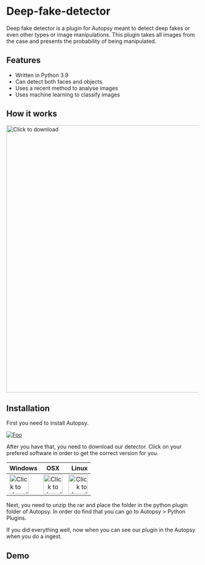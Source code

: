 # Deep-fake-detector

Deep fake detector is a plugin for Autopsy meant to detect deep fakes or even other types or image manipulations.
This plugin takes all images from the case and presents the probability of being manipulated.

## Features

- Written in Python 3.9 
- Can detect both faces and objects
- Uses a recent method to analyse images
- Uses machine learning to classify images

## How it works

<img src="https://github.com/saraferreirascf/Deep-fake-detector/blob/main/arquitetura3.png" alt="Click to download" width="700"/>

## Installation

First you need to install Autopsy. 

<a href="https://www.autopsy.com/download/" target="_blank" rel="Click to dowload" >![Foo](https://github.com/saraferreirascf/Deep-fake-detector/blob/main/autopsy.jpeg)</a><br/>

After you have that, you need to download our detector. Click on your prefered software in order to get the correct version for you.<br/>


| Windows       | OSX           | Linux  |
| ------------- |:-------------:| -----:|
| <img src="https://github.com/saraferreirascf/Deep-fake-detector/blob/main/windows.png" alt="Click to download" width="50" href="https://www.autopsy.com/download/" /> | <img src="https://github.com/saraferreirascf/Deep-fake-detector/blob/main/apple.png" alt="Click to download" width="50" href="https://www.autopsy.com/download/"/> | <img src="https://github.com/saraferreirascf/Deep-fake-detector/blob/main/linux.png" alt="Click to download" width="50" href="https://www.autopsy.com/download/"/> |



Next, you need to unzip the rar and place the folder in the python plugin folder of Autopsy. In order do find that you can go to Autopsy > Python Plugins.

If you did everything well, now when you can see our plugin in the Autopsy when you do a ingest.

## Demo


